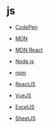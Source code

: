 # js


<div id = "首"></div>
<script src = "../js/首.js"></script>


* [CodePen](https://codepen.io/pen)


* [MDN](https://developer.mozilla.org/zh-CN/)
* [MDN React](https://developer.mozilla.org/zh-CN/docs/Learn/Tools_and_testing/Client-side_JavaScript_frameworks/React_getting_started)


* [Node.js](https://nodejs.org/zh-cn/docs/guides/)
* [npm](https://www.npmjs.com/)


* [ReactJS](https://zh-hans.reactjs.org/)
* [VueJS](https://v3.cn.vuejs.org/guide/introduction.html)


* [ExcelJS](https://github.com/exceljs/exceljs/blob/master/README_zh.md)
* [SheetJS](https://sheetjs.com/)
